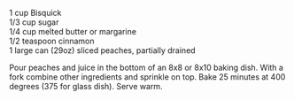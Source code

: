 ---
---

1 cup Bisquick  
1/3 cup sugar  
1/4 cup melted butter or margarine  
1/2 teaspoon cinnamon  
1 large can (29oz) sliced peaches, partially drained  

Pour peaches and juice in the bottom of an 8x8 or 8x10 baking dish. With a fork combine other 
ingredients and sprinkle on top. Bake 25 minutes at 400 degrees (375 for glass dish). Serve 
warm.